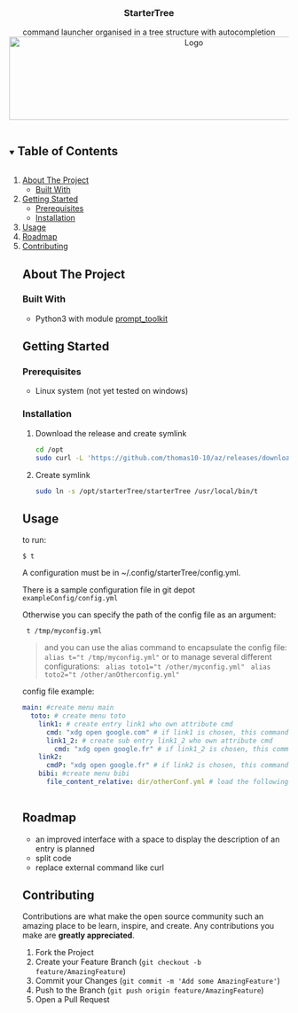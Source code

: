 <!--
*** Thanks for checking out the Best-README-Template. If you have a suggestion
*** that would make this better, please fork the repo and create a pull request
*** or simply open an issue with the tag "enhancement".
*** Thanks again! Now go create something AMAZING! :D
***
***
***
*** To avoid retyping too much info. Do a search and replace for the following:
*** github_username, repo_name, twitter_handle, email, project_title, project_description
-->



<!-- PROJECT SHIELDS -->
<!--
*** I'm using markdown "reference style" links for readability.
*** Reference links are enclosed in brackets [ ] instead of parentheses ( ).
*** See the bottom of this document for the declaration of the reference variables
*** for contributors-url, forks-url, etc. This is an optional, concise syntax you may use.
*** https://www.markdownguide.org/basic-syntax/#reference-style-links
-->
<!--
[![Contributors][contributors-shield]][contributors-url]
[![Forks][forks-shield]][forks-url]
[![Stargazers][stars-shield]][stars-url]
[![Issues][issues-shield]][issues-url]
[![MIT License][license-shield]][license-url]
[![LinkedIn][linkedin-shield]][linkedin-url]
-->


<!-- PROJECT LOGO -->
<br />
<p align="center">
  <a href="https://github.com/github_username/repo_name">
    
  </a>

  <h3 align="center">StarterTree</h3>

  <p align="center">
    command launcher organised in a tree structure with autocompletion <br>
    <img src="https://i.imgur.com/vIcfvl4.gif" alt="Logo" width="650" height="150">
    <br />
  <!--
    <a href="https://github.com/github_username/repo_name"><strong>Explore the docs »</strong></a>
    <br />
    <br />
    <a href="https://github.com/github_username/repo_name">View Demo</a>
    ·
    <a href="https://github.com/github_username/repo_name/issues">Report Bug</a>
    ·
    <a href="https://github.com/github_username/repo_name/issues">Request Feature</a>
  </p>
</p>



<!-- TABLE OF CONTENTS -->
<details open="open">
  <summary><h2 style="display: inline-block">Table of Contents</h2></summary>
  <ol>
    <li>
      <a href="#about-the-project">About The Project</a>
      <ul>
        <li><a href="#built-with">Built With</a></li>
      </ul>
    </li>
    <li>
      <a href="#getting-started">Getting Started</a>
      <ul>
        <li><a href="#prerequisites">Prerequisites</a></li>
        <li><a href="#installation">Installation</a></li>
      </ul>
    </li>
    <li><a href="#usage">Usage</a></li>
    <li><a href="#roadmap">Roadmap</a></li>
    <li><a href="#contributing">Contributing</a></li>
    <!--<li><a href="#license">License</a></li>
    <li><a href="#contact">Contact</a></li>
    <li><a href="#acknowledgements">Acknowledgements</a></li>
  </ol>
</details>



<!-- ABOUT THE PROJECT -->
## About The Project
<!--
![Product Name Screen Shot][product-screenshot]](https://i.imgur.com/yct5sjZ.gif)


Here's a blank template to get started:
**To avoid retyping too much info. Do a search and replace with your text editor for the following:**
`github_username`, `repo_name`, `twitter_handle`, `email`, `project_title`, `project_description`

-->
### Built With

* Python3 with module [prompt_toolkit](https://github.com/prompt-toolkit/python-prompt-toolkit)




<!-- GETTING STARTED -->
## Getting Started



### Prerequisites


* Linux system (not yet tested on windows)


### Installation

1. Download the release and create symlink
   ```bash  
   cd /opt 
   sudo curl -L 'https://github.com/thomas10-10/az/releases/download/v0.2/starterTree.tar.gz' | sudo tar -xz   
   ```

2. Create symlink
   ```bash
   sudo ln -s /opt/starterTree/starterTree /usr/local/bin/t
   ```
   <!--  curl -L ’https://github.com/thomas10-10/az/releases/download/v0.1/az.tar.gz' | tar -xz - -C az --strip-components=1 -->


<!-- USAGE EXAMPLES -->
## Usage
to run:
```
$ t
```
A configuration must be in ~/.config/starterTree/config.yml.

There is a sample configuration file in git depot `exampleConfig/config.yml`
    
Otherwise you can specify the path of the config file as an argument:
```
 t /tmp/myconfig.yml
```
>and you can use the alias command to encapsulate the config file:
` alias t="t /tmp/myconfig.yml"`
or to manage several different configurations:
` alias toto1="t /other/myconfig.yml"`
` alias toto2="t /other/anOtherconfig.yml"`
 
config file example:
  
```yaml
main: #create menu main
  toto: # create menu toto
    link1: # create entry link1 who own attribute cmd
      cmd: "xdg open google.com" # if link1 is chosen, this command will be executed
      link1_2: # create sub entry link1_2 who own attribute cmd
        cmd: "xdg open google.fr" # if link1_2 is chosen, this command will be executed
    link2:
      cmdP: "xdg open google.fr" # if link2 is chosen, this command will be executed after a confirmation
    bibi: #create menu bibi
      file_content_relative: dir/otherConf.yml # load the following config file in the section bibi
  
 ```

<!--
_For more examples, please refer to the [Documentation](https://example.com)_



<!-- ROADMAP -->
## Roadmap
* an improved interface with a space to display the description of an entry is planned
* split code 
* replace external command like curl
<!--
See the [open issues](https://github.com/github_username/repo_name/issues) for a list of proposed features (and known issues).



<!-- CONTRIBUTING -->
## Contributing

Contributions are what make the open source community such an amazing place to be learn, inspire, and create. Any contributions you make are **greatly appreciated**.

1. Fork the Project
2. Create your Feature Branch (`git checkout -b feature/AmazingFeature`)
3. Commit your Changes (`git commit -m 'Add some AmazingFeature'`)
4. Push to the Branch (`git push origin feature/AmazingFeature`)
5. Open a Pull Request



<!-- LICENSE -->
<!--
## License

Distributed under the MIT License. See `LICENSE` for more information.



<!-- CONTACT -->
<!--
## Contact

Your Name - [@twitter_handle](https://twitter.com/twitter_handle) - email

Project Link: [https://github.com/github_username/repo_name](https://github.com/github_username/repo_name)



<!-- ACKNOWLEDGEMENTS -->
<!--
## Acknowledgements

* []()
* []()
* []()





<!-- MARKDOWN LINKS & IMAGES -->
<!-- https://www.markdownguide.org/basic-syntax/#reference-style-links -->
[contributors-shield]: https://img.shields.io/github/contributors/github_username/repo.svg?style=for-the-badge
[contributors-url]: https://github.com/github_username/repo/graphs/contributors
[forks-shield]: https://img.shields.io/github/forks/github_username/repo.svg?style=for-the-badge
[forks-url]: https://github.com/github_username/repo/network/members
[stars-shield]: https://img.shields.io/github/stars/github_username/repo.svg?style=for-the-badge
[stars-url]: https://github.com/github_username/repo/stargazers
[issues-shield]: https://img.shields.io/github/issues/github_username/repo.svg?style=for-the-badge
[issues-url]: https://github.com/github_username/repo/issues
[license-shield]: https://img.shields.io/github/license/github_username/repo.svg?style=for-the-badge
[license-url]: https://github.com/github_username/repo/blob/master/LICENSE.txt
[linkedin-shield]: https://img.shields.io/badge/-LinkedIn-black.svg?style=for-the-badge&logo=linkedin&colorB=555
[linkedin-url]: https://linkedin.com/in/github_username


